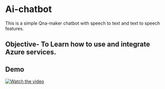 # Ai-chatbot
This is a simple Qna-maker chatbot with speech to text and text to speech features. 

## Objective- To Learn how to use and integrate Azure services.

## Demo

[![Watch the video](https://img.youtube.com/vi/L6n9PKH6nLg/0.jpg)](https://www.youtube.com/watch?v=L6n9PKH6nLg)


